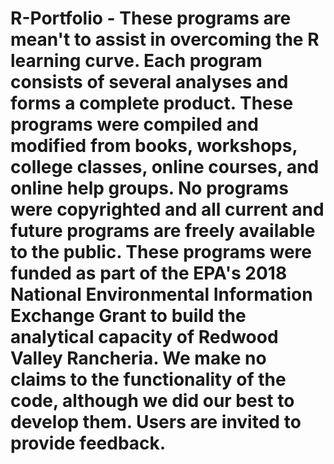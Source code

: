 # R-Portfolio - These programs are mean't to assist in overcoming the R learning curve. Each program consists of several analyses and forms a complete product. These programs were compiled and modified from books, workshops, college classes, online courses, and online help groups. No programs were copyrighted and all current and future programs are freely available to the public. These programs were funded as part of the EPA's 2018 National Environmental Information Exchange Grant to build the analytical capacity of Redwood Valley Rancheria.  We make no claims to the functionality of the code, although we did our best to develop them. Users are invited to provide feedback. 
